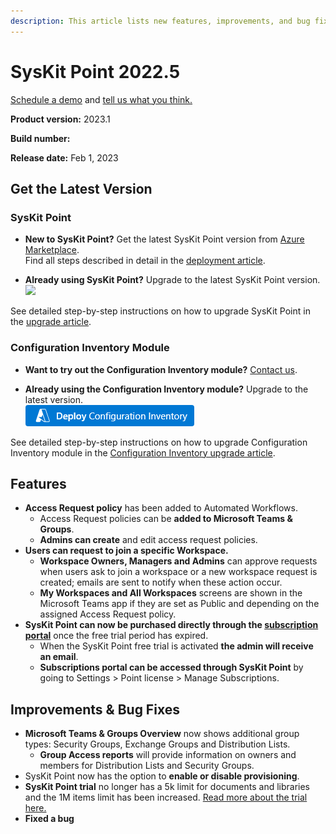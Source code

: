 ```yaml
---
description: This article lists new features, improvements, and bug fixes in SysKit Point version 2022.5.
--- 
```


# SysKit Point 2022.5

[Schedule a demo](https://www.syskit.com/products/point/request-a-demo/) and [tell us what you think.](https://www.syskit.com/company/contact-us/)

**Product version:** 2023.1

**Build number:** 

**Release date:** Feb 1, 2023

## Get the Latest Version

### SysKit Point

* **New to SysKit Point?** Get the latest SysKit Point version from [Azure Marketplace](https://azuremarketplace.microsoft.com/en-us/marketplace/apps/syskitltd.syskit_point).<br/>
    Find all steps described in detail in the [deployment article](../installation/deploy-syskit-point.md).
    
* **Already using SysKit Point?** Upgrade to the latest SysKit Point version. <br/>
[![](https://aka.ms/deploytoazurebutton)](https://portal.azure.com/#create/Microsoft.Template/uri/https%3A%2F%2Fsyskitassetsstorage.blob.core.windows.net%2Fpoint%2FUpdateFilesARM%2FPointUpdateTemplate.json)

See detailed step-by-step instructions on how to upgrade SysKit Point in the [upgrade article](../installation/upgrade-syskit-point.md).

### Configuration Inventory Module
* **Want to try out the Configuration Inventory module?** [Contact us](https://www.syskit.com/contact-us/).

* **Already using the Configuration Inventory module?** Upgrade to the latest version. <br/>
[![](../.gitbook/assets/deployconfigurationinventory.png)](https://portal.azure.com/#create/Microsoft.Template/uri/https%3A%2F%2Fsyskitdownloadsstorage.blob.core.windows.net%2Fpoint%2Fdeployment-packages%2FCimVersionUpdateTemplate.json)

See detailed step-by-step instructions on how to upgrade Configuration Inventory module in the [Configuration Inventory upgrade article](../configuration-inventory/configuration-inventory-upgrade.md).


## Features

* **Access Request policy** has been added to Automated Workflows. 
  * Access Request policies can be **added to Microsoft Teams & Groups**.
  * **Admins can create** and edit access request policies.
* **Users can request to join a specific Workspace.** 
  * **Workspace Owners, Managers and Admins** can approve requests when users ask to join a workspace or a new workspace request is created; emails are sent to notify when these action occur. 
  * **My Workspaces and All Workspaces** screens are shown in the Microsoft Teams app if they are set as Public and depending on the assigned Access Request policy. 
* **SysKit Point can now be purchased directly through the [subscription portal](https://www.syskit.com/products/point/pricing/)** once the free trial period has expired.
  * When the SysKit Point free trial is activated **the admin will receive an email**. 
  * **Subscriptions portal can be accessed through SysKit Point** by going to Settings > Point license > Manage Subscriptions. 


## Improvements & Bug Fixes

* **Microsoft Teams & Groups Overview** now shows additional group types: Security Groups, Exchange Groups and Distribution Lists. 
  * **Group Access reports** will provide information on owners and members for Distribution Lists and Security Groups.
* SysKit Point now has the option to **enable or disable provisioning**.
* **SysKit Point trial** no longer has a 5k limit for documents and libraries and the 1M items limit has been increased. [Read more about the trial here.](../activation/trial.md)
* **Fixed a bug** 



